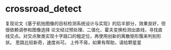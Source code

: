 # crossroad_detect
复现论文《基于航拍图像的目标检测系统设计与实现》的后半部分，效果良好，但很依赖调参和图像选择
论文经过预处理、二值化、霍夫变换检测出直线，寻找直线交点。对交点聚类实现十字路口的粗定位，再使用创新的离散矩形簇来判别形状。
思路比较新奇，速度尚可。
上传不易，如果有帮助，请给颗星星
